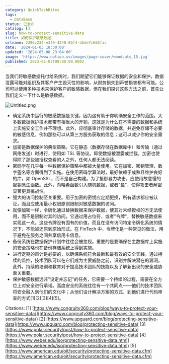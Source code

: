 ```yaml
---
category: QuickTechBites
tags:
  - DataBase
status: 已发布
catalog: []
slug: how-to-protect-sensitive-data
title: 如何保护敏感数据
urlname: 2396c234-e3f9-4248-85f4-d5de7c665fac
date: '2024-01-03 18:30:00'
updated: '2024-05-08 23:04:00'
image: 'https://www.notion.so/images/page-cover/woodcuts_15.jpg'
published: 2023-01-03T08:00:00.000Z
---
```


当我们将敏感数据托付给系统时，我们期望它们能够保证数据的安全和保护。数据泄露可能对组织及其客户产生毁灭性的影响，从财务损失到声誉损害都有可能。公司可以使用多种技术来保护客户的敏感数据，但在我们探讨这些方法之前，首先让我们定义一下什么是敏感数据。


![Untitled.png](https://prod-files-secure.s3.us-west-2.amazonaws.com/5d24fe63-e567-4804-86f9-9fdc62e13082/aa7e6578-50d6-4f37-a4e4-28071bd0fba3/Untitled.png?X-Amz-Algorithm=AWS4-HMAC-SHA256&X-Amz-Content-Sha256=UNSIGNED-PAYLOAD&X-Amz-Credential=ASIAZI2LB466U46E5UTE%2F20250226%2Fus-west-2%2Fs3%2Faws4_request&X-Amz-Date=20250226T213358Z&X-Amz-Expires=3600&X-Amz-Security-Token=IQoJb3JpZ2luX2VjEC0aCXVzLXdlc3QtMiJGMEQCIGB94OMY4uFHMurjBtlutR4ZCOnH7l58uxrgl8Mk%2BG4ZAiAQdMeZ4wbf2UZ7PIK885q%2FcaJmPtvC1b8Nkk111pc1zCr%2FAwhmEAAaDDYzNzQyMzE4MzgwNSIMiWx50yMFiH7QQDoDKtwDYDPZ2CU%2B%2BohZLVG22JhnvMfmrKtv%2FOHcf%2FW0Ln3u4r4KQK4pAXofb8y%2FMwvS%2FXT79xXOtCnzFvimDy33%2B2OpLoulq1BLBvNbO8GfGNzvy7dpNpx6%2BZj7Z4JkytebHdTYVTF3TzVs7RatRE7wgk9aaj%2BuIjPUSGNSaGJBiFLHJCH2n5rXaao9359ecHjIHRM6pqdG5pt2Qexfymn1ahuymXV%2B7h88A%2B58fD8rxL6fl%2Fzb%2BR%2FmKR22loj%2BIhuqLbt5kl0Wo1bVwLTW68E0bz%2FgdA6%2BtWqzUfGsXs0ThkA5AV6SXnqtf3EPp8Irk%2B27Mu%2F9UXntV%2B73nUlsmx%2B6IY0Er8CN5LQDDmKAX9HujiavkfeMd%2FZblCRJwwRN0rhXF%2F0FXefJUCCFSzgyXrRdKqqlcfexP6A%2FGm%2BRVwXbRr1HmZfjhXBNOpxPmpxqhSg2R2mi4E1s28PyDUG0PdH7cpT0eOPAok3fbbBWnPuqqY4Tk7NkG%2BSOsjrh9RQiHtt9tWTbcfdWum1YGLLHQdjdeO2E4%2Fb%2BU0i%2FIq4DW0xkQux%2BI%2Faz9J8KnOHiTTUMRkjvK8dPXaOzVYZlgxGlHxdUHLlUsRMUwv6i5%2FfZ02R6aSmfiqV3CCNjSj%2BNr2HvwiEw5P%2F9vQY6pgFVBwe2I5MNRlO2CTAamkmDAceJIpzwo0pnuFIQtAd013AA7jv7cRNIOJjrCU0bIe1vNrvVqPqX98HlkAxjxROJl2zi8YGhgpReP%2FsE8450IqBRAmqJuswtKygUCxCVC0zKtacntW4o1cu7BQh3Oih8lNBik4knINJ%2Fcq4%2FQCYqF4Hlpbx%2F1POfVJKrcAGn8WZIxFz7T1co5M2dl3QpWIAHrtlc49dw&X-Amz-Signature=481c21766a9a30c57773977f7d96786ee2de56ccf23d3ad872a01d5f64b1fd66&X-Amz-SignedHeaders=host&x-id=GetObject)

- 确定系统中运行的敏感数据是关键，因为这有助于你明确安全工作的范围。大多数数据保护技术都带有相当大的开销，这就是为什么在不需要的数据和系统上实施安全工作并不理想。此外，应彻底审计存储的数据，并避免存储不必要的敏感信息，例如那些可以从第三方服务获取的信息；这可以减少你的安全需求。
- 加密是数据保护的典型策略。它在静态（数据存储在数据库中）和传输（通过网络发送）时进行，使用如 TSL 等协议。即使数据被泄露或拦截，加密也使得除了那些被授权查看的人之外，任何人都无法阅读。
- 密码学在几乎每一种数据保护策略中都被大量使用。它在加密、密钥管理、数字签名等方面得到了实施。在使用密码学算法时，最好依赖于成熟且维护良好的库，如 OpenSSL，而不是自己构建。为了抵御暴力攻击，应使用故意慢的密钥派生函数。此外，向哈希函数引入随机数据，或者"盐"，使得攻击者解密显著更具挑战性。
- 强大的访问控制至关重要。用于加密的密钥应定期更换，所有请求都应被认证，而且应使用最小权限原则限制对敏感数据的访问。
- 就像加密一样，令牌化通过替换数据来保护数据，使其对未经授权的方无法使用，而不是限制对其的访问。它通过用占位符，或者"令牌"，替换敏感数据来实现这一点。这些令牌没有固有的价值，而且在没有访问特定令牌化系统的情况下，不能被还原到原始形式。在 FinTech 中，令牌化是一种常见的做法，用于避免在服务之间共享信用卡信息。
- 备份系统在数据保护计划中往往会被忽视。重要的是要确保在主数据库上实施的安全策略也在备份存储系统上得到实施。
- 进行定期的审计是必要的，以确保系统符合最新和最有效的安全实践。通过持续的监控，技术团队可以在它们成为主要威胁之前，识别并解决潜在的漏洞。此外，持续的培训和教育对于提高技术团队的技能以及了解新出现的安全威胁至关重要。
- 保护敏感数据远非"设定并忘记"的任务，它需要一个持续的过程，需要在全方位上对安全进行承诺。高度安全的系统往往有一个共同点——他们的技术团队将安全融入到他们的文化中；从他们设计解决方案的方式，到他们进行代码审查的方式[1][2][3][4][5]。

Citations:
[1] [https://www.congruity360.com/blog/ways-to-protect-your-sensitive-data/](https://www.congruity360.com/blog/ways-to-protect-your-sensitive-data/)
[2] [https://www.upguard.com/blog/protecting-sensitive-data](https://www.upguard.com/blog/protecting-sensitive-data)
[3] [https://www.polar.security/post/how-to-protect-sensitive-data](https://www.polar.security/post/how-to-protect-sensitive-data)
[4] [https://www.weber.edu/iso/protecting-sensitive-data.html](https://www.weber.edu/iso/protecting-sensitive-data.html)
[5] [https://www.american.edu/oit/security/protecting-sensitive-data.cfm](https://www.american.edu/oit/security/protecting-sensitive-data.cfm)

